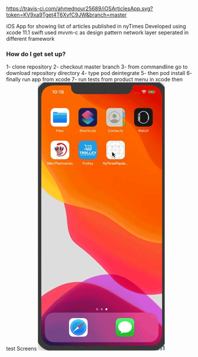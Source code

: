 https://travis-ci.com/ahmednour25689/iOSArticlesApp.svg?token=KV9xa9Tget4T6XvfC9JW&branch=master




iOS App for showing list of articles published in nyTimes
Developed using xcode 11.1 swift 
used mvvm-c as design pattern 
network layer seperated in different framework
### How do I get set up? ###

 1- clone repository 
 2- checkout master branch 
 3-  from commandline go to download repository directory 
 4-  type pod deintegrate 
 5- then pod install 
 6- finally run app from xcode 
 7- run tests from product menu in xcode then test 
Screens
![Screenshot](AppScreens.gif)
